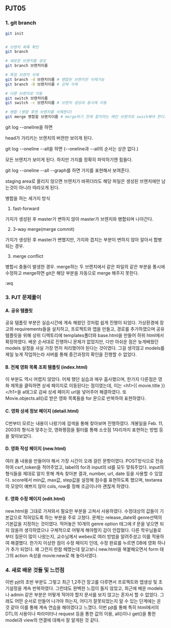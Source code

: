 ## PJT05

### 1. git branch



```bash
git init


# 브렌치 목록 확인
git branch

# 새로운 브랜치를 생성
git branch 브랜치이름

# 특정 브렌치 삭제
git branch -d 브렌치이름 # 병합된 브렌치만 삭제가능
git branch -D 브렌치이름 # 강제 삭제

# 다른 브렌치로 이동
git switch 브렌치이름
git switch -c 브렌치이름 # 브렌치 생성과 동시에 이동

# 병합 (병합 후엔 브렌치를 삭제한다)
git merge 병합할 브렌치이름 # merge하기 전에 합치려는 메인 브렌치로 swich해야 한다.
```



git log --oneline을 하면

head가 가리키는 브렌치의 버젼만 보이게 된다.



git log --oneline --all을 하면 (--oneline과 --all의 순서는 상관 없다.)

모든 브렌치가 보이게 된다. 하지만 가지를 정확히 파악하기엔 힘들다.



git log --oneline --all --graph를 하면 가지를 표현해서 보여준다.



staging area로 올리지 않으면 브렌치가 바뀌더라도 해당 파일은 생성된 브렌치에만 남는것이 아니라 따라오게 된다.





병합을 하는 세가지 방식

1. fast-forward

가지가 생성된 후 master가 변하지 않아 master가 브렌치와 병합되며 나아간다.



2. 3-way merge(merge commit)

가지가 생성된 후 master가 변했지만, 가지와 겹치는 부분이 변하지 않아 알아서 합병되는 경우.



3. merge conflict

병합시 충돌이 발생한 경우. merge하는 두 브랜치에서 같은 파일의 같은 부분을 통시에 수정하고 merge하면 git은 해당 부분을 자동으로 merge 해주지 못한다.





:wq





### 3. PJT 문제풀이

#### A. 공유 템플릿

공유 템플릿 부분은 실습시간에 계속 해왔던 것처럼 쉽게 진행이 되었다. 가상환경에 장고와 requirements들을 설치하고, 프로젝트와 앱을 만들고, 경로를 추가하였으며 공유 템플릿을 위해 상위 디렉토리에 templates폴더와 base.html을 만들어 하위 html에서 확장하였다. 배운 순서대로 진행하니 문제가 없었지만, 다만 아쉬운 점은 늦게배웠던 models 설정을 사실 가장 먼저 처리했어야 된다는 것이였다. 그걸 생각않고 models를 제일 늦게 작업하는라 서버를 통해 중간과정의 확인을 진행할 수 없었다.



#### B. 전체 영화 목록 조회 템플릿 (index.html)

이 부분도 역시 어렵지 않았다. 어제 했던 실습과 매우 흡사했으며, 한가지 다른점은 영화 제목을 클릭하면 상세 페이지로 이동된다는 점이였는데, 이는 \<h1>{{ movie.title }}</h1\>을 a태그로 감싸 상세 페이지 url을 넣어주어 해결하였다. 또 Movie.objects.all()로 받은 영화 목록들을 for 문으로 반복하여 표현하였다.



#### C. 영화 상세 정보 페이지 (detail.html)

C번부터 모르는 내용이 나왔기에 검색을 통해 찾아보며 진행하였다. 개봉일을 Feb. 11, 2003의 형식과 맞추는것, 영화평점을 필터를 통해 소숫점 1자리까지 표현하는 방법 등을 찾아보았다.



#### D. 영화 작성 페이지 (new.html)

여러 폼 내용을 만들어야 해서 가장 시간이 오래 걸린 문항이였다. POST방식으로 전송하여 csrf_token을 적어주었고, label의 for과 input의 id를 모두 맞춰주었다. input의 형식들을 제대로 알지 못해 계속 찾아본 결과, number, url, date 등을 사용할 수 있었다. score에서 min값, max값, step값을 설정해 점수를 표현하도록 했으며, textarea의 모양이 예쁘지 않아 cols, row를 정해 조금이나마 괜찮게 하였다.



#### E. 영화 수정 페이지 (edit.html)

new.html을 그대로 가져와서 필요한 부분을 고쳐서 사용하였다. 수정대상의 값들이 기본값으로 적혀있도록 하는 부분을 주로 고쳤다. 문제는 release_date와 genre선택의 기본값을 지정하는 것이였다. 적어놓은 10개의 genre option 태그에 if 문을 넣으면 되지 않을까 생각하였으나 구체적으로 어떻게 해야할지 감이 안잡혔다. 다른 학우님들로 부터 질문이 많이 나왔는지, 교수님께서 webex로 여러 방법을 알려주셨고 이를 적용하여 해결했다. 한가지 이상한 점이 수정 페이지 인데, 수정 완료를 누르면 DB에 영화 하나가 추가 되었다. 왜 그런지 한참 헤맸는데 알고보니 new.html을 복붙해오면서 form 태그의 action 속성을 movie:new로 해 놓아서였다.



### 4. 새로 배운 것들 및 느낀점

이번 pjt의 초반 부분도 그렇고 최근 1,2주간 장고를 다루면서 프로젝트와 앱생성 및 초기설정을 계속 반복하였다. 그런데도 완벽한 느낌이 들지 않았고, 최근에 배운 models나 admin 같은 부분은 어떻게 적어야 할지 문서를 보지 않고는 혼자서 할 수 없었다. 그래도 어떤 순서로 만들어 나가야 하는지, 어디가 잘못되었는지 알 수 있는 단계에는 온 것 같아 이를 통해 계속 연습을 해야겠다고 느꼈다. 이번 pjt를 통해 특히 html에서의 DTL의 사용이나 파라미터나 request 등을 통한 값의 이용,  all()이나 get()을 통한 model과 view의 연결에 대해서 잘 알게된 것 같다.